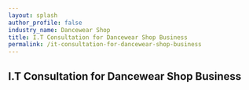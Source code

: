 ```yaml
---
layout: splash 
author_profile: false 
industry_name: Dancewear Shop
title: I.T Consultation for Dancewear Shop Business
permalink: /it-consultation-for-dancewear-shop-business
---
```


## I.T Consultation for Dancewear Shop Business
